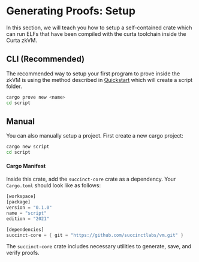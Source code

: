 # Generating Proofs: Setup

In this section, we will teach you how to setup a self-contained crate which can run ELFs that have been compiled with the curta toolchain inside the Curta zkVM.

## CLI (Recommended)

The recommended way to setup your first program to prove inside the zkVM is using the method described in [Quickstart](../getting-started/quickstart.md) which will create a script folder.

```bash
cargo prove new <name>
cd script
```


## Manual

You can also manually setup a project. First create a new cargo project:

```bash
cargo new script
cd script
```

#### Cargo Manifest

Inside this crate, add the `succinct-core` crate as a dependency. Your `Cargo.toml` should look like as follows:

```rust
[workspace]
[package]
version = "0.1.0"
name = "script"
edition = "2021"

[dependencies]
succinct-core = { git = "https://github.com/succinctlabs/vm.git" }
```

The `succinct-core` crate includes necessary utilities to generate, save, and verify proofs.
